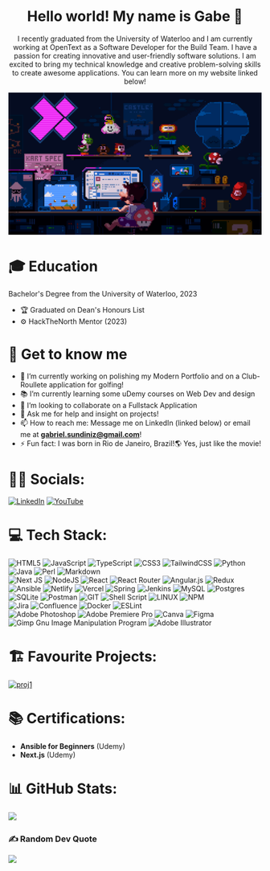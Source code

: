 <h1 align="center">Hello world! My name is Gabe 👋</h1>

<p align="center">I recently graduated from the University of Waterloo and I am currently working at OpenText as a Software Developer for the Build Team. I have a passion for creating innovative and user-friendly software solutions. I am excited to bring my technical knowledge and creative problem-solving skills to create awesome applications. You can learn more on my website linked below!</p>

![Mario GIF](https://github.com/GabeDiniz/GabeDiniz/blob/main/mario.gif)

# 🎓 Education
Bachelor's Degree from the University of Waterloo, 2023
- 🏆 Graduated on Dean's Honours List
- ⚙️ HackTheNorth Mentor (2023) 

# 🤯 Get to know me
- 🔭 I’m currently working on polishing my Modern Portfolio and on a Club-Roullete application for golfing!
- 📚 I’m currently learning some uDemy courses on Web Dev and design
- 🤝 I’m looking to collaborate on a Fullstack Application
- 💬 Ask me for help and insight on projects!
- 📫 How to reach me: Message me on LinkedIn (linked below) or email me at **gabriel.sundiniz@gmail.com**!
- ⚡ Fun fact: I was born in Rio de Janeiro, Brazil!🌎 Yes, just like the movie!

# 🤝🏽 Socials:
[![LinkedIn](https://img.shields.io/badge/LinkedIn-%230077B5.svg?logo=linkedin&logoColor=white)](https://linkedin.com/in/gabrielsdiniz) [![YouTube](https://img.shields.io/badge/YouTube-%23FF0000.svg?logo=YouTube&logoColor=white)](https://youtube.com/@gsdiniz)

# 💻 Tech Stack:
![HTML5](https://img.shields.io/badge/html5-%23E34F26.svg?style=for-the-badge&logo=html5&logoColor=white) ![JavaScript](https://img.shields.io/badge/javascript-%23323330.svg?style=for-the-badge&logo=javascript&logoColor=%23F7DF1E) ![TypeScript](https://img.shields.io/badge/typescript-%23007ACC.svg?style=for-the-badge&logo=typescript&logoColor=white) ![CSS3](https://img.shields.io/badge/css3-%231572B6.svg?style=for-the-badge&logo=css3&logoColor=white) ![TailwindCSS](https://img.shields.io/badge/tailwindcss-%2338B2AC.svg?style=for-the-badge&logo=tailwind-css&logoColor=white) ![Python](https://img.shields.io/badge/python-3670A0?style=for-the-badge&logo=python&logoColor=ffdd54) ![Java](https://img.shields.io/badge/java-%23ED8B00.svg?style=for-the-badge&logo=java&logoColor=white) ![Perl](https://img.shields.io/badge/perl-%2339457E.svg?style=for-the-badge&logo=perl&logoColor=white) ![Markdown](https://img.shields.io/badge/markdown-%23000000.svg?style=for-the-badge&logo=markdown&logoColor=white)
<br/>![Next JS](https://img.shields.io/badge/Next-black?style=for-the-badge&logo=next.js&logoColor=white) ![NodeJS](https://img.shields.io/badge/node.js-6DA55F?style=for-the-badge&logo=node.js&logoColor=white) ![React](https://img.shields.io/badge/react-%2320232a.svg?style=for-the-badge&logo=react&logoColor=%2361DAFB) ![React Router](https://img.shields.io/badge/React_Router-CA4245?style=for-the-badge&logo=react-router&logoColor=white) ![Angular.js](https://img.shields.io/badge/angular.js-%23E23237.svg?style=for-the-badge&logo=angularjs&logoColor=white) ![Redux](https://img.shields.io/badge/redux-%23593d88.svg?style=for-the-badge&logo=redux&logoColor=white) ![Ansible](https://img.shields.io/badge/ansible-%231A1918.svg?style=for-the-badge&logo=ansible&logoColor=white) ![Netlify](https://img.shields.io/badge/netlify-%23000000.svg?style=for-the-badge&logo=netlify&logoColor=#00C7B7) ![Vercel](https://img.shields.io/badge/vercel-%23000000.svg?style=for-the-badge&logo=vercel&logoColor=white) ![Spring](https://img.shields.io/badge/spring-%236DB33F.svg?style=for-the-badge&logo=spring&logoColor=white) ![Jenkins](https://img.shields.io/badge/jenkins-%232C5263.svg?style=for-the-badge&logo=jenkins&logoColor=white) ![MySQL](https://img.shields.io/badge/mysql-%2300f.svg?style=for-the-badge&logo=mysql&logoColor=white) ![Postgres](https://img.shields.io/badge/postgres-%23316192.svg?style=for-the-badge&logo=postgresql&logoColor=white) ![SQLite](https://img.shields.io/badge/sqlite-%2307405e.svg?style=for-the-badge&logo=sqlite&logoColor=white) ![Postman](https://img.shields.io/badge/Postman-FF6C37?style=for-the-badge&logo=postman&logoColor=white) ![GIT](https://img.shields.io/badge/Git-fc6d26?style=for-the-badge&logo=git&logoColor=white) ![Shell Script](https://img.shields.io/badge/shell_script-%23121011.svg?style=for-the-badge&logo=gnu-bash&logoColor=white) ![LINUX](https://img.shields.io/badge/Linux-FCC624?style=for-the-badge&logo=linux&logoColor=black) ![NPM](https://img.shields.io/badge/NPM-%23000000.svg?style=for-the-badge&logo=npm&logoColor=white) 
<br/>![Jira](https://img.shields.io/badge/jira-%230A0FFF.svg?style=for-the-badge&logo=jira&logoColor=white) ![Confluence](https://img.shields.io/badge/confluence-%23172BF4.svg?style=for-the-badge&logo=confluence&logoColor=white) ![Docker](https://img.shields.io/badge/docker-%230db7ed.svg?style=for-the-badge&logo=docker&logoColor=white) ![ESLint](https://img.shields.io/badge/ESLint-4B3263?style=for-the-badge&logo=eslint&logoColor=white)
<br/>![Adobe Photoshop](https://img.shields.io/badge/adobephotoshop-%2331A8FF.svg?style=for-the-badge&logo=adobephotoshop&logoColor=white) ![Adobe Premiere Pro](https://img.shields.io/badge/Adobe%20Premiere%20Pro-9999FF.svg?style=for-the-badge&logo=Adobe%20Premiere%20Pro&logoColor=white) ![Canva](https://img.shields.io/badge/Canva-%2300C4CC.svg?style=for-the-badge&logo=Canva&logoColor=white) ![Figma](https://img.shields.io/badge/figma-%23F24E1E.svg?style=for-the-badge&logo=figma&logoColor=white) ![Gimp Gnu Image Manipulation Program](https://img.shields.io/badge/Gimp-657D8B?style=for-the-badge&logo=gimp&logoColor=FFFFFF) ![Adobe Illustrator](https://img.shields.io/badge/adobeillustrator-%23FF9A00.svg?style=for-the-badge&logo=adobeillustrator&logoColor=white) 

# 🏗️ Favourite Projects:
<!-- FORMAT: [![alt-text](imglink - https://github.com/GabeDiniz/GabeDiniz/blob/main/test2.png)](ref-link - https://www.linkedin.com/in/gabrielsdiniz/) -->
[![proj1]()](https://www.linkedin.com/in/gabrielsdiniz/)
# 📚 Certifications:
- **Ansible for Beginners** (Udemy)
- **Next.js** (Udemy)

# 📊 GitHub Stats:
<!-- ![](https://github-readme-stats.vercel.app/api?username=GabeDiniz&theme=dark&hide_border=false&include_all_commits=false&count_private=false)<br/> -->
![](https://github-readme-streak-stats.herokuapp.com/?user=GabeDiniz&theme=dark&hide_border=false)<br/>
<!-- ![](https://github-readme-stats.vercel.app/api/top-langs/?username=GabeDiniz&theme=dark&hide_border=false&include_all_commits=false&count_private=false&layout=compact) -->

### ✍️ Random Dev Quote
![](https://quotes-github-readme.vercel.app/api?type=horizontal&theme=radical)

<!-- Proudly created with GPRM ( https://gprm.itsvg.in ) -->
<!--
**GabeDiniz/GabeDiniz** is a ✨ _special_ ✨ repository because its `README.md` (this file) appears on your GitHub profile.

Here are some ideas to get you started:

- 🔭 I’m currently working on ...
- 🌱 I’m currently learning ...
- 👯 I’m looking to collaborate on ...
- 🤔 I’m looking for help with ...
- 💬 Ask me about ...
- 📫 How to reach me: ...
- 😄 Pronouns: ...
- ⚡ Fun fact: ...
[![](https://visitcount.itsvg.in/api?id=gabe.diniz&icon=0&color=0)](https://visitcount.itsvg.in)
-->
